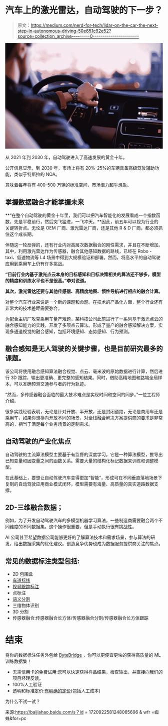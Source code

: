 # 汽车上的激光雷达，自动驾驶的下一步？

> 原文：<https://medium.com/nerd-for-tech/lidar-on-the-car-the-next-step-in-autonomous-driving-50e651c92e52?source=collection_archive---------0----------------------->

![](img/ed939a4575d0994959e5afaa51e8c767.png)

从 2021 年到 2030 年，自动驾驶进入了高速发展的黄金十年。

公开信息显示，到 2030 年，市场上将有 20%-25%的车辆具备高级驾驶辅助功能，类似于特斯拉的 NOA。

意味着每年将有 400-500 万辆的标准空间，市场潜力超乎想象。

## **掌握数据融合才能掌握未来**

**“在整个自动驾驶的黄金十年里，我们可以把汽车智能化的发展看成一个指数函数，先是平稳前行，然后突飞猛进，一飞冲天。**因此，前五年可以视为行业的关键转折点。无论是 OEM 厂商、激光雷达厂商，还是其他 R & D 厂商，都必须抓住这个成长期。

伴随这一轮反弹的，还有行业内对高层次数据融合的刚性需求，并且在不断增加。其中，利用激光雷达作为传感器，融合其他感知数据的路线，已经在 Robo -taxi、低速物流等 L4 场景中得到大规模验证和部署。然而，将高水平的自动驾驶应用到乘用车上仍有许多挑战。

**“目前行业内基于激光点云本身的目标感知和目标决策相关的算法还不够多，模型的精度和训练水平也不是很高。”李对说道。**

**其次，激光雷达还要与其他传感器、高精度地图、惯性导航进行相应的融合计算。**

对整个汽车行业来说是一个新的课题和命题。在技术的产品化方面，整个行业还有非常大的技术差距需要弥合。

为配合主机厂攻克乘用车量产难题，某科技公司此前进行了一系列基于激光点云的融合感知能力的实践，开发了多项点云算法。形成了量产的融合感知解决方案，实现多通道视觉的融合感知，包括环境感知、态势感知、行为预测。

## **融合感知是无人驾驶的关键步骤，也是目前研究最多的课题。**

该公司将使用融合感知算法融合视觉、点云、毫米波的原始数据进行计算，然后进行 3D 跟踪，输出更准确、更完整的感知结果。同时，借助高精地图和路端全局样本，可以准确预测交通参与者的行为轨迹。

“然而，多传感器融合面临的最大技术难点是实现时间和空间的同步。”一位工程师介绍。

很多实践经验表明，无论是针对开放、半开放，还是封闭道路，无论是商用车还是乘用车，如果你想横向开放不同的场景，对全栈融合解决方案提供商的要求是非常高的，相当于满足每个业务场景的定制需求。

## 自动驾驶的产业化焦点

自动驾驶的主流算法模型主要基于有监督的深度学习。它是一种算法模型，推导出已知变量和因变量之间的函数关系。需要大量的结构化标记数据来训练和调整模型。

在此基础上，要想让自动驾驶汽车变得更加“智能”，形成可在不同垂直落地场景下复制的自动驾驶应用商业模式闭环，模型需要有海量、高质量的真实道路数据支撑。

## 2D-三维融合数据；

例如，为了开发自动驾驶汽车的多模型机器学习算法，一些制造商需要融合两个不同维度的不同数据集。这个操作很重要，但是手动执行很有挑战性。

AI 公司甚至希望数据公司能够更好的了解算法技术和需求场景，参与算法的研发，给出数据采集的优化建议。创造竞争优势也成为数据服务提供商关注的焦点。

## 常见的数据标注类型包括:

*   2D 包围盒
*   [车道标线](https://tinyurl.com/u7u4me)
*   [视频跟踪标注](http://tinyurl.com/wmu4yfhh)
*   点标注
*   [语义分割](https://tinyurl.com/48w576p7)
*   三维物体识别
*   3D 分割
*   传感器融合:传感器融合长方体/传感器融合分割/传感器融合长方体跟踪

# 结束

将你的数据标注任务外包给 [ByteBridge](https://tinyurl.com/2x2ha5xs) ，你可以更便宜更快的获得高质量的 ML 训练数据集！

*   无需信用卡的免费试用:您可以快速获得样品结果，检查输出，并直接向我们的项目经理反馈。
*   100%人工验证
*   透明和标准定价:[有明确的定价](https://www.bytebridge.io/#/?module=price)(包括人工成本)

为什么不试一试？

来源:https://baijiahao.baidu.com/s？id = 1720922581248065696 & wfr =蜘蛛&for=pc